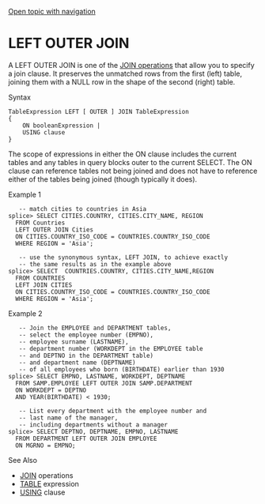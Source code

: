 [Open topic with navigation](../../../index.html#Shared/SQLReference/JoinOps/LeftOuterJoin.html)

<a href="" id="JoinOps.LeftOuterJoin"></a>[]()LEFT OUTER JOIN
=============================================================

A <span class="CodeFont">LEFT OUTER JOIN</span> is one of the [<span class="CodeFont">JOIN</span> operations](AboutJoins.html) that allow you to specify a join clause. It preserves the unmatched rows from the first (left) table, joining them with a <span class="CodeFont">NULL</span> row in the shape of the second (right) table.

Syntax

``` FcnSyntax
TableExpression LEFT [ OUTER ] JOIN TableExpression
{
    ON booleanExpression |
    USING clause
}
```

The scope of expressions in either the <span class="CodeFont">ON</span> clause includes the current tables and any tables in query blocks outer to the current <span class="CodeFont">SELECT</span>. The <span class="CodeFont">ON</span> clause can reference tables not being joined and does not have to reference either of the tables being joined (though typically it does).

Example 1

``` Example
   -- match cities to countries in Asia
splice> SELECT CITIES.COUNTRY, CITIES.CITY_NAME, REGION 
  FROM Countries 
  LEFT OUTER JOIN Cities
  ON CITIES.COUNTRY_ISO_CODE = COUNTRIES.COUNTRY_ISO_CODE
  WHERE REGION = 'Asia';

   -- use the synonymous syntax, LEFT JOIN, to achieve exactly 
   -- the same results as in the example above
splice> SELECT  COUNTRIES.COUNTRY, CITIES.CITY_NAME,REGION 
  FROM COUNTRIES 
  LEFT JOIN CITIES 
  ON CITIES.COUNTRY_ISO_CODE = COUNTRIES.COUNTRY_ISO_CODE
  WHERE REGION = 'Asia';
```

Example 2

``` Example
   -- Join the EMPLOYEE and DEPARTMENT tables, 
   -- select the employee number (EMPNO), 
   -- employee surname (LASTNAME), 
   -- department number (WORKDEPT in the EMPLOYEE table
   -- and DEPTNO in the DEPARTMENT table) 
   -- and department name (DEPTNAME) 
   -- of all employees who born (BIRTHDATE) earlier than 1930
splice> SELECT EMPNO, LASTNAME, WORKDEPT, DEPTNAME 
  FROM SAMP.EMPLOYEE LEFT OUTER JOIN SAMP.DEPARTMENT 
  ON WORKDEPT = DEPTNO 
  AND YEAR(BIRTHDATE) < 1930;

   -- List every department with the employee number and 
   -- last name of the manager,
   -- including departments without a manager
splice> SELECT DEPTNO, DEPTNAME, EMPNO, LASTNAME
  FROM DEPARTMENT LEFT OUTER JOIN EMPLOYEE
  ON MGRNO = EMPNO;
```

See Also

-   [<span class="CodeFont">JOIN</span>](Intro.JoinOps.html) operations
-   [<span class="CodeFont">TABLE</span>](../Expressions/Table.html) expression
-   [<span class="CodeFont">USING</span>](../Clauses/Using.html) clause

 


